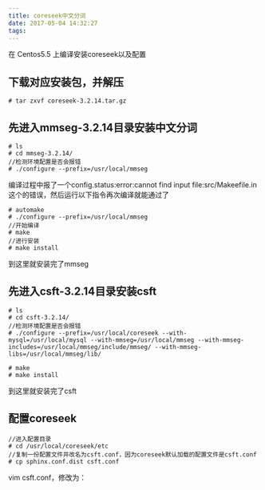 ```yaml
---
title: coreseek中文分词
date: 2017-05-04 14:32:27
tags:
---
```


在 Centos5.5 上编译安装coreseek以及配置
<!-- more -->

## 下载对应安装包，并解压
``` base
# tar zxvf coreseek-3.2.14.tar.gz
```

## 先进入mmseg-3.2.14目录安装中文分词
``` base
# ls
# cd mmseg-3.2.14/
//检测环境配置是否会报错
# ./configure --prefix=/usr/local/mmseg
```

编译过程中报了一个config.status:error:cannot find input file:src/Makeefile.in这个的错误，然后运行以下指令再次编译就能通过了

``` base
# automake
# ./configure --prefix=/usr/local/mmseg
//开始编译
# make
//进行安装
# make install
```
到这里就安装完了mmseg

## 先进入csft-3.2.14目录安装csft
``` base
# ls
# cd csft-3.2.14/
//检测环境配置是否会报错
# ./configure --prefix=/usr/local/coreseek --with-mysql=/usr/local/mysql --with-mmseg=/usr/local/mmseg --with-mmseg-includes=/usr/local/mmseg/include/mmseg/ --with-mmseg-libs=/usr/local/mmseg/lib/

# make
# make install
```
到这里就安装完了csft

## 配置coreseek
``` base
//进入配置目录
# cd /usr/local/coreseek/etc
//复制一份配置文件并改名为csft.conf，因为coreseek默认加载的配置文件是csft.conf
# cp sphinx.conf.dist csft.conf
```
vim csft.conf，修改为：

